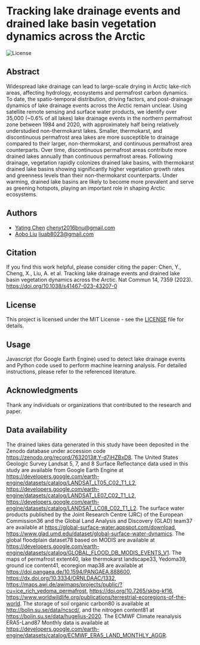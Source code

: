 # Tracking lake drainage events and drained lake basin vegetation dynamics across the Arctic

![License](https://img.shields.io/badge/License-MIT-green)

## Abstract
Widespread lake drainage can lead to large-scale drying in Arctic lake-rich areas, affecting hydrology, ecosystems and permafrost carbon dynamics. To date, the spatio-temporal distribution, driving factors, and post-drainage dynamics of lake drainage events across the Arctic remain unclear. Using satellite remote sensing and surface water products, we identify over 35,000 (~0.6% of all lakes) lake drainage events in the northern permafrost zone between 1984 and 2020, with approximately half being relatively understudied non-thermokarst lakes. Smaller, thermokarst, and discontinuous permafrost area lakes are more susceptible to drainage compared to their larger, non-thermokarst, and continuous permafrost area counterparts. Over time, discontinuous permafrost areas contribute more drained lakes annually than continuous permafrost areas. Following drainage, vegetation rapidly colonizes drained lake basins, with thermokarst drained lake basins showing significantly higher vegetation growth rates and greenness levels than their non-thermokarst counterparts. Under warming, drained lake basins are likely to become more prevalent and serve as greening hotspots, playing an important role in shaping Arctic ecosystems.

## Authors
- [Yating Chen](https://orcid.org/0000-0001-6710-0434)          chenyt2016bnu@gmail.com
- [Aobo Liu](https://www.researchgate.net/profile/Aobo-Liu)     liuab8023@gmail.com

## Citation
If you find this work helpful, please consider citing the paper:
Chen, Y., Cheng, X., Liu, A. et al. Tracking lake drainage events and drained lake basin vegetation dynamics across the Arctic. Nat Commun 14, 7359 (2023). https://doi.org/10.1038/s41467-023-43207-0

## License
This project is licensed under the MIT License - see the [LICENSE](LICENSE) file for details.

## Usage
Javascript (for Google Earth Engine) used to detect lake drainage events and Python code used to perform machine learning analysis.
For detailed instructions, please refer to the referenced literature.

## Acknowledgments
Thank any individuals or organizations that contributed to the research and paper.

## Data availability
The drained lakes data generated in this study have been deposited in the Zenodo database under accession code https://zenodo.org/record/7632013#.Y-d7iHZBxD8. The United States Geologic Survey Landsat 5, 7, and 8 Surface Reflectance data used in this study are available from Google Earth Engine at https://developers.google.com/earth-engine/datasets/catalog/LANDSAT_LT05_C02_T1_L2, https://developers.google.com/earth-engine/datasets/catalog/LANDSAT_LE07_C02_T1_L2, https://developers.google.com/earth-engine/datasets/catalog/LANDSAT_LC08_C02_T1_L2. The surface water products published by the Joint Research Centre (JRC) of the European Commission36 and the Global Land Analysis and Discovery (GLAD) team37 are available at https://global-surface-water.appspot.com/download, https://www.glad.umd.edu/dataset/global-surface-water-dynamics. The global floodplain dataset78 based on MODIS are available at https://developers.google.com/earth-engine/datasets/catalog/GLOBAL_FLOOD_DB_MODIS_EVENTS_V1. The maps of permafrost extent40, lake thermokarst landscape33, Yedoma39, ground ice content41, ecoregion map38 are available at https://doi.pangaea.de/10.1594/PANGAEA.888600, https://dx.doi.org/10.3334/ORNLDAAC/1332, https://maps.awi.de/awimaps/projects/public/?cu=ice_rich_yedoma_permafrost, https://doi.org/10.7265/skbg-kf16, https://www.worldwildlife.org/publications/terrestrial-ecoregions-of-the-world. The storage of soil organic carbon80 is available at http://bolin.su.se/data/ncscd/, and the nitrogen content81 at https://bolin.su.se/data/hugelius-2020. The ECMWF Climate reanalysis ERA5-Land87 Monthly data is available at https://developers.google.com/earth-engine/datasets/catalog/ECMWF_ERA5_LAND_MONTHLY_AGGR.
